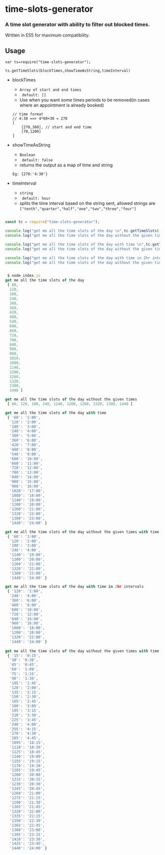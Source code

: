 # time-slots-generator
### A time slot generator with ability to filter out blocked times.

[npm-image]: https://img.shields.io/npm/v/time-slots-generator.svg
[npm-url]: https://npmjs.org/package/time-slots-generator
[downloads-image]: https://img.shields.io/npm/dm/time-slots-generator.svg
[downloads-url]: https://npmjs.org/package/time-slots-generator

Written in ES5 for maximum compatibility.

## Usage
```
var ts=require("time-slots-generator");

ts.getTimeSlots(blockTimes,showTimeAsString,timeInterval)
```
- blockTimes 
    - `Array of start and end times` 
    - ` default: []`
    - Use when you want some times periods to be removed(in cases where an appointment is already booked)

    ```
    // time format
    // 4:30 ==> 4*60+30 = 270
    [
        [270,360], // start and end time
        [70,1200]
    ]    
    ```

- showTimeAsString 
    - `Boolean`
    - ` default: false`
    - returns  the output as a map of time and string 

     `Eg: {270:'4:30'}`


- timeInterval 
    - `string`
    - ` default: hour`
    - splits the time interval based on the string sent, allowed strings are
     `["tenth","quarter","half","one","two","three","four"]`

```javascript

const tc = require("time-slots-generator");

console.log("get me all the time slots of the day \n",tc.getTimeSlots([],false));
console.log("get me all the time slots of the day without the given times \n",tc.getTimeSlots([[300,1080]],false));

console.log("get me all the time slots of the day with time \n",tc.getTimeSlots([],true));
console.log("get me all the time slots of the day without the given times with time \n",tc.getTimeSlots([[300,1080]],true));

console.log("get me all the time slots of the day with time in 2hr intervals\n",tc.getTimeSlots([],true,"two"));
console.log("get me all the time slots of the day without the given times with time 15min intervals\n",tc.getTimeSlots([[300,1080]],true,"quarter"));


 $ node index.js
get me all the time slots of the day
 [ 60,
  120,
  180,
  240,
  300,
  360,
  420,
  480,
  540,
  600,
  660,
  720,
  780,
  840,
  900,
  960,
  1020,
  1080,
  1140,
  1200,
  1260,
  1320,
  1380,
  1440 ]

get me all the time slots of the day without the given times
 [ 60, 120, 180, 240, 1140, 1200, 1260, 1320, 1380, 1440 ]

get me all the time slots of the day with time
 { '60': '1:00',
  '120': '2:00',
  '180': '3:00',
  '240': '4:00',
  '300': '5:00',
  '360': '6:00',
  '420': '7:00',
  '480': '8:00',
  '540': '9:00',
  '600': '10:00',
  '660': '11:00',
  '720': '12:00',
  '780': '13:00',
  '840': '14:00',
  '900': '15:00',
  '960': '16:00',
  '1020': '17:00',
  '1080': '18:00',
  '1140': '19:00',
  '1200': '20:00',
  '1260': '21:00',
  '1320': '22:00',
  '1380': '23:00',
  '1440': '24:00' }

get me all the time slots of the day without the given times with time
 { '60': '1:00',
  '120': '2:00',
  '180': '3:00',
  '240': '4:00',
  '1140': '19:00',
  '1200': '20:00',
  '1260': '21:00',
  '1320': '22:00',
  '1380': '23:00',
  '1440': '24:00' }

get me all the time slots of the day with time in 2hr intervals
 { '120': '2:00',
  '240': '4:00',
  '360': '6:00',
  '480': '8:00',
  '600': '10:00',
  '720': '12:00',
  '840': '14:00',
  '960': '16:00',
  '1080': '18:00',
  '1200': '20:00',
  '1320': '22:00',
  '1440': '24:00' }
  
get me all the time slots of the day without the given times with time 15min intervals
 { '15': '0:15',
  '30': '0:30',
  '45': '0:45',
  '60': '1:00',
  '75': '1:15',
  '90': '1:30',
  '105': '1:45',
  '120': '2:00',
  '135': '2:15',
  '150': '2:30',
  '165': '2:45',
  '180': '3:00',
  '195': '3:15',
  '210': '3:30',
  '225': '3:45',
  '240': '4:00',
  '255': '4:15',
  '270': '4:30',
  '285': '4:45',
  '1095': '18:15',
  '1110': '18:30',
  '1125': '18:45',
  '1140': '19:00',
  '1155': '19:15',
  '1170': '19:30',
  '1185': '19:45',
  '1200': '20:00',
  '1215': '20:15',
  '1230': '20:30',
  '1245': '20:45',
  '1260': '21:00',
  '1275': '21:15',
  '1290': '21:30',
  '1305': '21:45',
  '1320': '22:00',
  '1335': '22:15',
  '1350': '22:30',
  '1365': '22:45',
  '1380': '23:00',
  '1395': '23:15',
  '1410': '23:30',
  '1425': '23:45',
  '1440': '24:00' }

```
